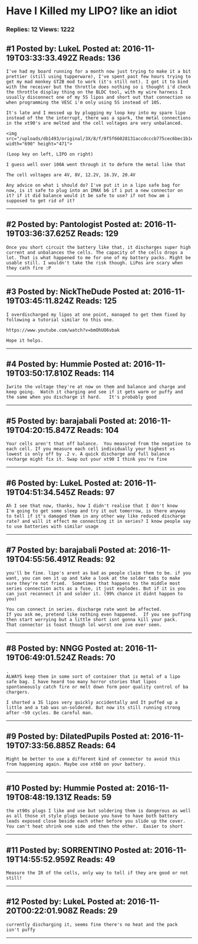 # Have I Killed my LIPO? like an idiot

### Replies: 12 Views: 1222

## \#1 Posted by: LukeL Posted at: 2016-11-19T03:33:33.492Z Reads: 136

```
I've had my board running for a month now just trying to make it a bit prettier (still using tupperware), I've spent past few hours trying to get my mad monkey GT2B mod to work (it's still not). I got it to bind with the receiver but the throttle does nothing so i thought i'd check the throttle display thing on the BLDC tool, with my wire harness I usually disconnect one of my 5S lipos and short out that connection so when programming the VESC i'm only using 5S instead of 10S.

It's late and I messed up by plugging my loop key into my spare lipo instead of the the interrupt, there was a spark, the metal connections in the xt90's are melted and the cell voltages are very unbalanced.

<img src="/uploads/db1493/original/3X/8/f/8f5f66028131accdcccb775cec6bec1b1eb603cb.jpg" width="690" height="471">

(Loop key on left, LIPO on right)

I guess well over 100A went through it to deform the metal like that

The cell voltages are 4V, 8V, 12.2V, 16.3V, 20.4V

Any advice on what i should do? I've put it in a lipo safe bag for now, is it safe to plug into an IMAX b6 if i put a new connector on it? if it did balance would it be safe to use? if not how am i supposed to get rid of it?
```

---
## \#2 Posted by: Pantologist Posted at: 2016-11-19T03:36:37.625Z Reads: 129

```
Once you short circuit the battery like that, it discharges super high current and unbalances the cells. The capacity of the cells drops a lot. That is what happened to me for one of my battery packs. Might be usable still. I wouldn't take the risk though. LiPos are scary when they cath fire :P
```

---
## \#3 Posted by: NickTheDude Posted at: 2016-11-19T03:45:11.824Z Reads: 125

```
I overdischarged my lipos at one point, managed to get them fixed by following a tutorial similar to this one.

https://www.youtube.com/watch?v=bmOhUO6vbak

Hope it helps.
```

---
## \#4 Posted by: Hummie Posted at: 2016-11-19T03:50:17.810Z Reads: 114

```
Iwrite the voltage they're at now on them and balance and charge and keep going.  Watch it charging and see if it gets warm or puffy and the same when you discharge it hard.   It's probably good
```

---
## \#5 Posted by: barajabali Posted at: 2016-11-19T04:20:15.847Z Reads: 104

```
Your cells aren't that off balance.  You measured from the negative to each cell. If you measure each cell individually your highest vs lowest is only off by .2 v. A quick discharge and full balance recharge might fix it. Swap out your xt90 I think you're fine
```

---
## \#6 Posted by: LukeL Posted at: 2016-11-19T04:51:34.545Z Reads: 97

```
Ah I see that now, thanks, how I didn't realise that I don't know
I'm going to get some sleep and try it out tomorrow, is there anyway to tell if it's damaged them in any other way like reduced discharge rate? and will it effect me connecting it in series? I know people say to use batteries with similar usage
```

---
## \#7 Posted by: barajabali Posted at: 2016-11-19T04:55:56.491Z Reads: 92

```
you'll be fine. lipo's arent as bad as people claim them to be. if you want, you can oen it up and take a look at the solder tabs to make sure they're not fried.  Sometimes that happens to the middle most series connection acts as a fuse, it just explodes. But if it is you can just reconnect it and solder it. (99% chance it didnt happen to you) 

You can connect in series. discharge rate wont be affected.  
If you ask me, pretend like nothing even happened.  If you see puffing then start worrying but a little short isnt gonna kill your pack.
That connector is toast though lol worst one ive ever seen.
```

---
## \#8 Posted by: NNGG Posted at: 2016-11-19T06:49:01.524Z Reads: 70

```
. 
ALWAYS keep them in some sort of container that is metal of a lipo safe bag. I have heard too many horror stories that lipos spontaneously catch fire or melt down form poor quality control of ba chargers.  

I shorted a 3S lipos very quickly accidentally and It puffed up a little and a tab was un-soldered. But now its still running strong after ~50 cycles. Be careful man.
```

---
## \#9 Posted by: DilatedPupils Posted at: 2016-11-19T07:33:56.885Z Reads: 64

```
Might be better to use a different kind of connector to avoid this from happening again. Maybe use xt60 on your battery.
```

---
## \#10 Posted by: Hummie Posted at: 2016-11-19T08:48:19.131Z Reads: 59

```
the xt90s plugs I like and use but soldering them is dangerous as well as all those xt style plugs because you have to have both battery leads exposed close beside each other before you slide up the cover.  You can't heat shrink one side and then the other.  Easier to short
```

---
## \#11 Posted by: SORRENTINO Posted at: 2016-11-19T14:55:52.959Z Reads: 49

```
Measure the IR of the cells, only way to tell if they are good or not still!
```

---
## \#12 Posted by: LukeL Posted at: 2016-11-20T00:22:01.908Z Reads: 29

```
currently discharging it, seems fine there's no heat and the pack isn't puffy
```

---
